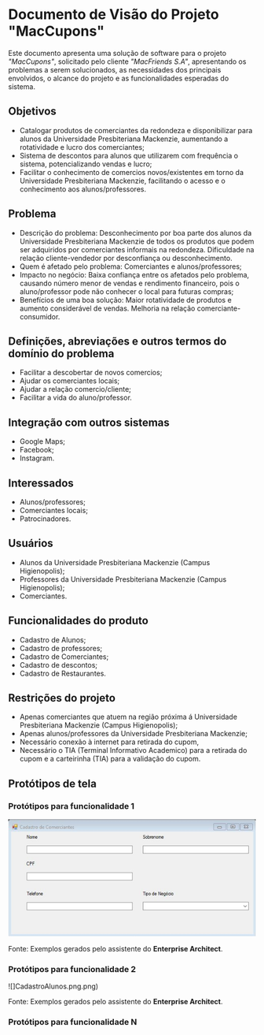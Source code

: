 # Documento de Visão do Projeto "MacCupons"

Este documento apresenta uma solução de software para o projeto *"MacCupons"*, solicitado pelo cliente *"MacFriends S.A"*, 
apresentando os problemas a serem solucionados, as necessidades dos principais envolvidos, o alcance do projeto e as funcionalidades 
esperadas do sistema.

## Objetivos

* Catalogar produtos de comerciantes da redondeza e disponibilizar para alunos da Universidade Presbiteriana Mackenzie, aumentando a rotatividade e lucro dos comerciantes;
* Sistema de descontos para alunos que utilizarem com frequência o sistema, potencializando vendas e lucro;
* Facilitar o conhecimento de comercios novos/existentes em torno da Universidade Presbiteriana Mackenzie, facilitando o acesso e o conhecimento aos alunos/professores.


## Problema

* Descrição do problema: Desconhecimento por boa parte dos alunos da Universidade Presbiteriana Mackenzie de todos os produtos que podem ser adquiridos por comerciantes informais na redondeza. Dificuldade na relação cliente-vendedor por desconfiança ou desconhecimento.
* Quem é afetado pelo problema: Comerciantes e alunos/professores;
* Impacto no negócio: Baixa confiança entre os afetados pelo problema, causando número menor de vendas e rendimento financeiro, pois o aluno/professor pode não conhecer o local para futuras compras;
* Benefícios de uma boa solução: Maior rotatividade de produtos e aumento considerável de vendas. Melhoria na relação comerciante-consumidor.
## Definições, abreviações e outros termos do domínio do problema

* Facilitar a descobertar de novos comercios;
* Ajudar os comerciantes locais;
* Ajudar a relação comercio/cliente;
* Facilitar a vida do aluno/professor.

## Integração com outros sistemas

* Google Maps;
* Facebook;
* Instagram.

 
## Interessados

* Alunos/professores;
* Comerciantes locais;
* Patrocinadores.

## Usuários

* Alunos da Universidade Presbiteriana Mackenzie (Campus Higienopolis);
* Professores da Universidade Presbiteriana Mackenzie (Campus Higienopolis);
* Comerciantes.

## Funcionalidades do produto

* Cadastro de Alunos;
* Cadastro de professores;
* Cadastro de Comerciantes;
* Cadastro de descontos;
* Cadastro de Restaurantes.

## Restrições do projeto

* Apenas comerciantes que atuem na região próxima á Universidade Presbiteriana Mackenzie (Campus Higienopolis);
* Apenas alunos/professores da Universidade Presbiteriana Mackenzie;
* Necessário conexão à internet para retirada do cupom,
* Necessário o TIA (Terminal Informativo Academico) para a retirada do cupom e a carteirinha (TIA) para a validação do cupom.

## Protótipos de tela

### Protótipos para funcionalidade 1

![](CadastroComerciantes.png)

Fonte: Exemplos gerados pelo assistente do **Enterprise Architect**.

### Protótipos para funcionalidade 2

![]CadastroAlunos.png.png)

Fonte: Exemplos gerados pelo assistente do **Enterprise Architect**.

### Protótipos para funcionalidade N
